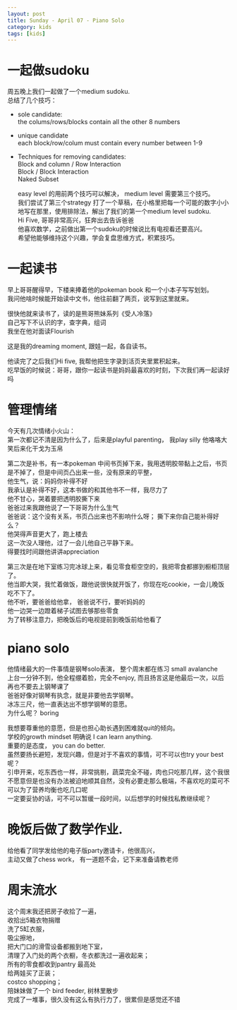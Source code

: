 ```yaml
---
layout: post
title: Sunday - April 07 - Piano Solo 
category: kids
tags: [kids]
---
```

# 一起做sudoku  
  周五晚上我们一起做了一个medium sudoku.   
  总结了几个技巧：   
+  sole candidate:   
   the colums/rows/blocks contain all the other 8 numbers   
+  unique candidate   
   each block/row/colum must contain every number between 1-9   
+  Techniques for removing candidates:  
   Block and column / Row Interaction  
   Block / Block Interaction  
   Naked Subset  
   
   easy level 的用前两个技巧可以解决，  medium  level 需要第三个技巧。   
   我们尝试了第三个strategy 打了一个草稿，在小格里把每一个可能的数字小小地写在那里，使用排除法，解出了我们的第一个medium level sudoku.  
   Hi Five, 哥哥非常高兴，狂奔出去告诉爸爸    
   他喜欢数学，之前做出第一个sudoku的时候说比有电视看还要高兴。  
   希望他能够维持这个兴趣，学会复盘思维方式，积累技巧。   
 
# 一起读书   
早上哥哥醒得早，下楼来捧着他的pokeman book 和一个小本子写写划划。  
我问他啥时候能开始读中文书，他往前翻了两页，说写到这里就来。   

很快他就来读书了，读的是熊哥熊妹系列《受人冷落》  
自己写下不认识的字，查字典，组词  
我坐在他对面读Flourish   

这是我的dreaming moment, 跟娃一起，各自读书。  

他读完了之后我们Hi five, 我帮他把生字录到活页夹里累积起来。   
吃早饭的时候说：哥哥，跟你一起读书是妈妈最喜欢的时刻，下次我们再一起读好吗  

# 管理情绪  
今天有几次情绪小火山：  
第一次都记不清是因为什么了，后来是playful parenting， 我play silly 他咯咯大笑后来化干戈为玉帛  

第二次是补书，有一本pokeman 中间书页掉下来，我用透明胶带黏上之后，书页是不掉了，但是中间页凸出来一些，没有原来的平整，  
他生气，说：妈妈你补得不好   
我承认是补得不好，这本书做的和其他书不一样，我尽力了  
他不甘心，哭着要把透明胶撕下来  
爸爸过来我跟他说了一下哥哥为什么生气   
爸爸说：这个没有关系，书页凸出来也不影响什么呀； 撕下来你自己能补得好么？  
他哭得声音更大了，跑上楼去  
这一次没人理他，过了一会儿他自己平静下来。   
得要找时间跟他讲讲appreciation   

第三次是在地下室练习完冰球上来，看见零食柜空空的，我把零食都挪到橱柜顶层了。  
他当即大哭，我忙着做饭，跟他说很快就开饭了，你现在吃cookie，一会儿晚饭吃不下了。   
他不听，要爸爸给他拿， 爸爸说不行，要听妈妈的  
他一边哭一边蹬着梯子试图去够那些零食  
为了转移注意力，把晚饭后的电视提前到晚饭前给他看了  

# piano solo  
他情绪最大的一件事情是钢琴solo表演， 整个周末都在练习 small avalanche    
上台一分钟不到，他全程绷着脸，完全不enjoy, 而且扬言这是他最后一次，以后再也不要去上钢琴课了  
爸爸好像对钢琴有执念，就是非要他去学钢琴。   
冰冻三尺，他一直表达出不想学钢琴的意愿。  
为什么呢？ boring   

我想要尊重他的意愿，但是也担心助长遇到困难就quit的倾向。  
学校的growth mindset 明确说 I can learn anything.   
重要的是态度， you can do better.   
虽然要扬长避短，发现兴趣，但是对于不喜欢的事情，可不可以也try your best呢？   
引申开来，吃东西也一样，非常挑剔，蔬菜完全不碰，肉也只吃那几样，这个我很不愿意但是也没有办法被迫地顺其自然，没有必要走那么极端，不喜欢吃的菜可不可以为了营养均衡也吃几口呢   
一定要妥协的话，可不可以暂缓一段时间，以后想学的时候找私教继续呢？    

# 晚饭后做了数学作业.   
  给他看了同学发给他的电子版party邀请卡，他很高兴，  
  主动又做了chess work， 有一道题不会，记下来准备请教老师   

# 周末流水  
  这个周末我还把房子收拾了一遍，   
  收拾出5箱衣物捐赠   
  洗了5缸衣服，   
  吸尘擦地，   
  把大门口的滑雪设备都搬到地下室，   
  清理了入门处的两个衣橱，冬衣都洗过一遍收起来；   
  所有的零食都收到pantry 最高处    
  给两娃买了正装；  
  costco shopping；   
  陪妹妹做了一个 bird feeder, 树林里散步  
  完成了一堆事，很久没有这么有执行力了，很累但是感觉还不错   
 